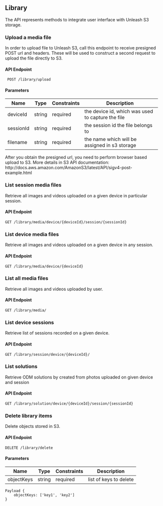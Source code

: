 ## Library
The API represents methods to integrate user interface with Unleash S3 storage.  


### Upload a media file

In order to upload file to Unleash S3, call this endpoint to receive presigned POST url and headers. These will be used to construct a second request to upload the file directly to S3.

#### API Endpoint

 ` POST /library/upload`

#### Parameters
Name | Type | Constraints | Description
--------|-------|--------- | ------
deviceId | string | required| the device id, which was used to capture the file
sessionId | string | required| the session id the file belongs to
filename | string | required| the name which will be assigned in s3 storage


<aside class="notice">
After you obtain the presigned url, you need to perform browser based upload to S3. More details in S3 API documentation: http://docs.aws.amazon.com/AmazonS3/latest/API/sigv4-post-example.html
</aside>

### List session media files

Retrieve all images and videos uploaded on a given device in particular session.
#### API Endpoint

 `GET /library/media/device/{deviceId}/session/{sessionId}`
 
### List device media files

Retrieve all images and videos uploaded on a given device in any session.
#### API Endpoint

 `GET /library/media/device/{deviceId}`
 
### List all media files

Retrieve all images and videos uploaded by user.
#### API Endpoint

 `GET /library/media/`
 
### List device sessions

Retrieve list of sessions recorded on a given device.
#### API Endpoint

 `GET /library/session/device/{deviceId}/`
 
### List solutions 

Retrieve ODM solutions by created from photos uploaded on given device and session

#### API Endpoint

 `GET /library/solution/device/{deviceId}/session/{sessionId}`



 
### Delete library items

Delete objects stored in S3.

#### API Endpoint

 `DELETE /library/delete`

#### Parameters
Name | Type | Constraints | Description
--------|-------|--------- | ------
objectKeys | string | required| list of keys to delete

```
Payload {
    objectKeys: ['key1', 'key2']
}
```
